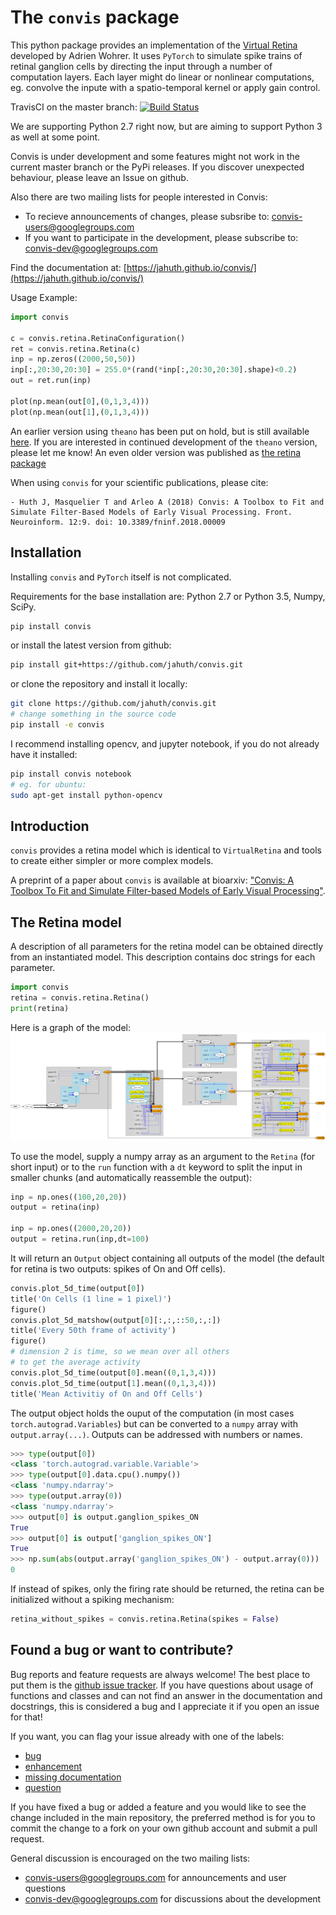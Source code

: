 # The `convis` package

This python package provides an implementation of the [Virtual Retina](http://www-sop.inria.fr/neuromathcomp/public/software/virtualretina/) developed by Adrien Wohrer. It uses `PyTorch` to simulate spike trains of retinal ganglion cells by directing the input through a number of computation layers. Each layer might do linear or nonlinear computations, eg. convolve the inpute with a spatio-temporal kernel or apply gain control.

TravisCI on the master branch: [![Build Status](https://travis-ci.org/jahuth/convis.svg?branch=master)](https://travis-ci.org/jahuth/convis) 

We are supporting Python 2.7 right now, but are aiming to support Python 3 as well at some point.

Convis is under development and some features might not work in the current master branch or the PyPi releases.
If you discover unexpected behaviour, please leave an Issue on github.

Also there are two mailing lists for people interested in Convis:

 * To recieve announcements of changes, please subsribe to: [convis-users@googlegroups.com](https://groups.google.com/forum/#!forum/convis-users)
 * If you want to participate in the development, please subscribe to: [convis-dev@googlegroups.com](https://groups.google.com/forum/#!forum/convis-dev)

Find the documentation at: [https://jahuth.github.io/convis/](https://jahuth.github.io/convis/)

Usage Example:

```python
import convis

c = convis.retina.RetinaConfiguration()
ret = convis.retina.Retina(c)
inp = np.zeros((2000,50,50))
inp[:,20:30,20:30] = 255.0*(rand(*inp[:,20:30,20:30].shape)<0.2)
out = ret.run(inp)

plot(np.mean(out[0],(0,1,3,4)))
plot(np.mean(out[1],(0,1,3,4)))
```

An earlier version using `theano` has been put on hold, but is still available [here](http://github.com/jahuth/convis_theano). If you are interested in continued development of the `theano` version, please let me know!
An even older version was published as <a href="https://github.com/jahuth/retina">the retina package</a>

When using `convis` for your scientific publications, please cite:

    - Huth J, Masquelier T and Arleo A (2018) Convis: A Toolbox to Fit and Simulate Filter-Based Models of Early Visual Processing. Front. Neuroinform. 12:9. doi: 10.3389/fninf.2018.00009

## Installation

Installing `convis` and `PyTorch` itself is not complicated.

Requirements for the base installation are: Python 2.7 or Python 3.5, Numpy, SciPy.

```bash
pip install convis
```

or install the latest version from github:

```bash
pip install git+https://github.com/jahuth/convis.git
```

or clone the repository and install it locally:

```bash
git clone https://github.com/jahuth/convis.git
# change something in the source code
pip install -e convis
```


I recommend installing opencv, and jupyter notebook, if you do not already have it installed:

```bash
pip install convis notebook
# eg. for ubuntu:
sudo apt-get install python-opencv
```

## Introduction

`convis` provides a retina model which is identical to `VirtualRetina` and tools
to create either simpler or more complex models.

A preprint of a paper about `convis` is available at bioarxiv: 
["Convis: A Toolbox To Fit and Simulate Filter-based Models of Early Visual Processing"](https://doi.org/10.1101/169284).

## The Retina model

A description of all parameters for the retina model can be obtained directly from
an instantiated model. This description contains doc strings for each parameter.
```python
import convis
retina = convis.retina.Retina()
print(retina)
```

Here is a graph of the model:
<a href="retina_graph.png"><img src="retina_graph.png" widht="200"/></a>

To use the model, supply a numpy array as an argument to the `Retina` (for short input) or to the `run` function with a `dt` keyword to split the input in smaller chunks (and automatically reassemble the output):

```python
inp = np.ones((100,20,20))
output = retina(inp)
    
inp = np.ones((2000,20,20))
output = retina.run(inp,dt=100)
```

It will return an `Output` object containing all outputs of the model (the default for retina is two outputs: spikes of On and Off cells).

```python
convis.plot_5d_time(output[0])
title('On Cells (1 line = 1 pixel)')
figure()
convis.plot_5d_matshow(output[0][:,:,::50,:,:])
title('Every 50th frame of activity')
figure()
# dimension 2 is time, so we mean over all others
# to get the average activity
convis.plot_5d_time(output[0].mean((0,1,3,4)))
convis.plot_5d_time(output[1].mean((0,1,3,4)))
title('Mean Activitiy of On and Off Cells')
```

The output object holds the ouput of the computation (in most cases `torch.autograd.Variables`) but can be converted to a `numpy` array with `output.array(...)`. Outputs can be addressed with numbers or names.

```python
>>> type(output[0])
<class 'torch.autograd.variable.Variable'>
>>> type(output[0].data.cpu().numpy())
<class 'numpy.ndarray'>
>>> type(output.array(0))
<class 'numpy.ndarray'>
>>> output[0] is output.ganglion_spikes_ON
True
>>> output[0] is output['ganglion_spikes_ON']
True
>>> np.sum(abs(output.array('ganglion_spikes_ON') - output.array(0)))
0
```

If instead of spikes, only the firing rate should be returned, the retina can be initialized without a spiking mechanism:

```python
retina_without_spikes = convis.retina.Retina(spikes = False)
```

## Found a bug or want to contribute?

Bug reports and feature requests are always welcome!
The best place to put them is the [github issue tracker](https://github.com/jahuth/convis/issues).
If you have questions about usage of functions and classes and can not find 
an answer in the documentation and docstrings, this is considered a bug and I appreciate
it if you open an issue for that!

If you want, you can flag your issue already with one of the labels:

 * [bug](https://github.com/jahuth/convis/labels/bug)
 * [enhancement](https://github.com/jahuth/convis/labels/enhancement)
 * [missing documentation](https://github.com/jahuth/convis/labels/missing%20documentation)
 * [question](https://github.com/jahuth/convis/labels/question)

If you have fixed a bug or added a feature and you would like to see the change
included in the main repository, the preferred method is for you to commit the 
change to a fork on your own github account and submit a pull request.


General discussion is encouraged on the two mailing lists:
 * [convis-users@googlegroups.com](https://groups.google.com/forum/#!forum/convis-users) for announcements and user questions
 * [convis-dev@googlegroups.com](https://groups.google.com/forum/#!forum/convis-dev) for discussions about the development


